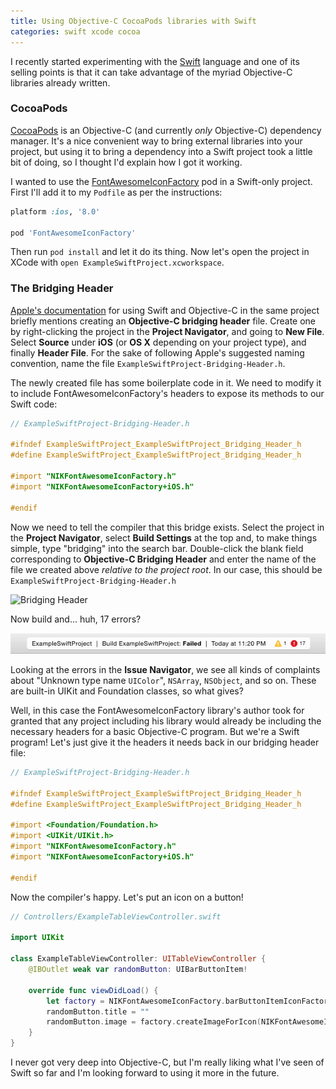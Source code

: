 ```yaml
---
title: Using Objective-C CocoaPods libraries with Swift
categories: swift xcode cocoa
---
```


I recently started experimenting with the [Swift] language and one of its
selling points is that it can take advantage of the myriad Objective-C libraries
already written.

### CocoaPods

[CocoaPods] is an Objective-C (and currently *only* Objective-C) dependency
manager. It's a nice convenient way to bring external libraries into your
project, but using it to bring a dependency into a Swift project took a little
bit of doing, so I thought I'd explain how I got it working.

I wanted to use the [FontAwesomeIconFactory] pod in a Swift-only project. First
I'll add it to my `Podfile` as per the instructions:

```ruby
platform :ios, '8.0'

pod 'FontAwesomeIconFactory'
```

Then run `pod install` and let it do its thing. Now let's open the project in
XCode with `open ExampleSwiftProject.xcworkspace`.

### The Bridging Header

[Apple's documentation] for using Swift and Objective-C in the same project
briefly mentions creating an **Objective-C bridging header** file. Create one by
right-clicking the project in the **Project Navigator**, and going to **New
File**. Select **Source** under **iOS** (or **OS X** depending on your project
type), and finally **Header File**. For the sake of following Apple's suggested
naming convention, name the file `ExampleSwiftProject-Bridging-Header.h`.

The newly created file has some boilerplate code in it. We need to modify it to
include FontAwesomeIconFactory's headers to expose its methods to our Swift
code:

```objective-c
// ExampleSwiftProject-Bridging-Header.h

#ifndef ExampleSwiftProject_ExampleSwiftProject_Bridging_Header_h
#define ExampleSwiftProject_ExampleSwiftProject_Bridging_Header_h

#import "NIKFontAwesomeIconFactory.h"
#import "NIKFontAwesomeIconFactory+iOS.h"

#endif
```

Now we need to tell the compiler that this bridge exists. Select the project in
the **Project Navigator**, select **Build Settings** at the top and, to make
things simple, type "bridging" into the search bar. Double-click the blank field
corresponding to **Objective-C Bridging Header** and enter the name of the file
we created above *relative to the project root*. In our case, this should be
`ExampleSwiftProject-Bridging-Header.h`

<p class="text-center"><img src="http://fat.gfycat.com/CharmingLegalErmine.gif" alt="Bridging
Header"/></p>

Now build and... huh, 17 errors?

<p class="text-center"><img src="/assets/2014-11-06-errors.png" alt="Compile
Errors"/></p>

Looking at the errors in the **Issue Navigator**, we see all kinds of complaints
about "Unknown type name `UIColor`", `NSArray`, `NSObject`, and so on. These are
built-in UIKit and Foundation classes, so what gives?

Well, in this case the FontAwesomeIconFactory library's author took for granted
that any project including his library would already be including the necessary
headers for a basic Objective-C program. But we're a Swift program! Let's just
give it the headers it needs back in our bridging header file:

```objective-c
// ExampleSwiftProject-Bridging-Header.h

#ifndef ExampleSwiftProject_ExampleSwiftProject_Bridging_Header_h
#define ExampleSwiftProject_ExampleSwiftProject_Bridging_Header_h

#import <Foundation/Foundation.h>
#import <UIKit/UIKit.h>
#import "NIKFontAwesomeIconFactory.h"
#import "NIKFontAwesomeIconFactory+iOS.h"

#endif
```

Now the compiler's happy. Let's put an icon on a button!

```swift
// Controllers/ExampleTableViewController.swift

import UIKit

class ExampleTableViewController: UITableViewController {
    @IBOutlet weak var randomButton: UIBarButtonItem!

    override func viewDidLoad() {
        let factory = NIKFontAwesomeIconFactory.barButtonItemIconFactory()
        randomButton.title = ""
        randomButton.image = factory.createImageForIcon(NIKFontAwesomeIconRandom)
    }
}
```

I never got very deep into Objective-C, but I'm really liking what I've seen of
Swift so far and I'm looking forward to using it more in the future.

[Swift]: https://developer.apple.com/swift/
[CocoaPods]: http://cocoapods.org/
[FontAwesomeIconFactory]: http://nschum.github.io/FontAwesomeIconFactory/
[Apple's documentation]: https://developer.apple.com/library/ios/documentation/swift/conceptual/buildingcocoaapps/MixandMatch.html
